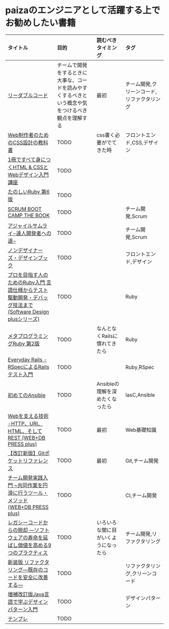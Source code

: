 # paizaのエンジニアとして活躍する上でお勧めしたい書籍


| タイトル | 目的 | 読むべき<br/>タイミング | タグ |
| :-- | :-- | :-- | :-- |
| [リーダブルコード](https://www.amazon.co.jp/dp/4873115655) | チームで開発をするときに大事な、コードを読みやすくするべきという概念や気をつけるべき観点を理解する | 最初 | チーム開発,クリーンコード,リファクタリング | 
| [Web制作者のためのCSS設計の教科書](https://www.amazon.co.jp/dp/4844336355) | TODO | css書く必要がでてきた時 | フロントエンド,CSS,デザイン | 
| [1冊ですべて身につくHTML & CSSとWebデザイン入門講座](https://www.amazon.co.jp/dp/4797398892) | TODO | | | 
| [たのしいRuby 第6版](https://www.amazon.co.jp/dp/B07PNN3TYF) | TODO | | | 
| [SCRUM BOOT CAMP THE BOOK](https://www.amazon.co.jp/dp/4798129712) | TODO | | チーム開発,Scrum| 
| [アジャイルサムライ−達人開発者への道−](https://www.amazon.co.jp/dp/4274068560) | TODO | | チーム開発,Scrum| 
| [ノンデザイナーズ・デザインブック](https://www.amazon.co.jp/dp/4839955557) | TODO | | フロントエンド,デザイン| 
| [プロを目指す人のためのRuby入門 言語仕様からテスト駆動開発・デバッグ技法まで (Software Design plusシリーズ)](https://www.amazon.co.jp/dp/4774193976) | TODO | | Ruby | 
| [メタプログラミングRuby 第2版](https://www.amazon.co.jp/dp/4873117437) | TODO | なんとなくRailsに慣れてきたら | Ruby | 
| [Everyday Rails - RSpecによるRailsテスト入門](https://leanpub.com/everydayrailsrspec-jp) | TODO | | Ruby,RSpec | 
| [初めてのAnsible](https://www.amazon.co.jp/dp/4873117658) | TODO | Ansibleの理解を深めたくなったら | IasC,Ansible | 
| [Webを支える技術 -HTTP、URI、HTML、そしてREST (WEB+DB PRESS plus)](https://www.amazon.co.jp//dp/4774142042) | TODO | 最初 | Web基礎知識 | 
| [【改訂新版】Gitポケットリファレンス](https://www.amazon.co.jp//dp/4774185930) | TODO | 最初 | Git,チーム開発| 
| [チーム開発実践入門 ~共同作業を円滑に行うツール・メソッド (WEB+DB PRESS plus)](https://www.amazon.co.jp//dp/4774164283) | TODO | | CI,チーム開発 | 
| [レガシーコードからの脱却 ―ソフトウェアの寿命を延ばし価値を高める9つのプラクティス](https://www.amazon.co.jp//dp/4873118867) | TODO | いろいろな闇に目がいくようになったら | チーム開発,リファクタリング| 
| [新装版 リファクタリング―既存のコードを安全に改善する―](https://www.amazon.co.jp//dp/427405019X) | TODO | | リファクタリング,クリーンコード | 
| [増補改訂版Java言語で学ぶデザインパターン入門](https://www.amazon.co.jp//dp/4797327030) | TODO | | デザインパターン | 
| [テンプレ]() | TODO | | | 


